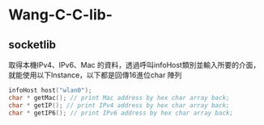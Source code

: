# Wang-C-C-lib-
## socketlib
取得本機IPv4、IPv6、Mac 的資料，透過呼叫infoHost類別並輸入所要的介面，
就能使用以下Instance，以下都是回傳16進位char 陣列
````C++
infoHost host("wlan0");
char * getMac(); // print Mac address by hex char array back;
char * getIP(); // print IPv4 address by hex char array back;
char * getIP6(); // print IPv6 address by hex char array back;


